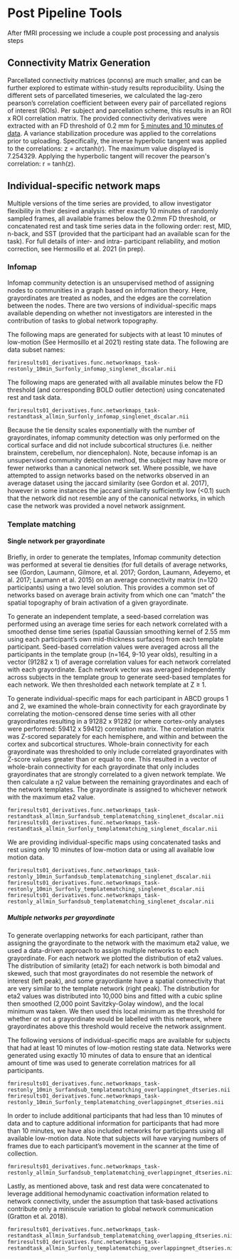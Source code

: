 # Post Pipeline Tools

After fMRI processing we include a couple post processing and analysis steps

## Connectivity Matrix Generation
Parcellated connectivity matrices (pconns) are much smaller, and can be further explored to estimate within-study results reproducibility. Using the different sets of parcellated timeseries, we calculated the lag-zero pearson’s correlation coefficient between every pair of parcellated regions of interest (ROIs). Per subject and parcellation scheme, this results in an ROI x ROI correlation matrix. The provided connectivity derivatives were extracted with an FD threshold of 0.2 mm for [5 minutes and 10 minutes of data](https://collection3165.readthedocs.io/en/stable/derivatives/#4-functional). A variance stabilization procedure was applied to the correlations prior to uploading. Specifically, the inverse hyperbolic tangent was applied to the correlations: z = arctanh(r). The maximum value displayed is 7.254329. Applying the hyperbolic tangent will recover the pearson's correlation: r = tanh(z).

## Individual-specific network maps 

Multiple versions of the time series are provided, to allow investigator flexibility in their desired analysis: either exactly 10 minutes of randomly sampled frames, all available frames below the 0.2mm FD threshold, or concatenated rest and task time series data in the following order: rest, MID, n-back, and SST (provided that the participant had an available scan for the task). For full details of inter- and intra- participant reliability, and motion correction, see Hermosillo et al. 2021 (in prep).

### Infomap

Infomap community detection is an unsupervised method of assigning nodes to communities in a graph based on information theory. Here, grayordinates are treated as nodes, and the edges are the correlation between the nodes.  There are two versions of individual-specific maps available depending on whether not investigators are interested in the contribution of tasks to global network topography. 

The following maps are generated for subjects with at least 10 minutes of low-motion (See Hermosillo et al 2021) resting state data. The following are data subset names:

```
fmriresults01_derivatives.func.networkmaps_task-restonly_10min_Surfonly_infomap_singlenet_dscalar.nii 
```

The following maps are generated with all available minutes below the FD threshold (and corresponding BOLD outlier detection) using concatenated rest and task data.

```
fmriresults01_derivatives.func.networkmaps_task-restandtask_allmin_Surfonly_infomap_singlenet_dscalar.nii
```

Because the tie density scales exponentially with the number of grayordinates, infomap community detection was only performed on the cortical surface and did not include subcortical structures (i.e. neither brainstem, cerebellum, nor diencephalon).  Note, because infomap is an unsupervised community detection method, the subject may have more or fewer networks than a canonical network set. Where possible, we have attempted to assign networks based on the networks observed in an average dataset using the jaccard similarity (see Gordon et al. 2017), however in some instances the jaccard similarity sufficiently low (<0.1) such that the network did not resemble any of the canonical networks, in which case the network was provided a novel network assignment. 



### Template matching

#### Single network per grayordinate

Briefly, in order to generate the templates, Infomap community detection was performed at several tie densities (for full details of average networks, see (Gordon, Laumann, Gilmore, et al. 2017; Gordon, Laumann, Adeyemo, et al. 2017; Laumann et al. 2015) on an average connectivity matrix (n=120 participants) using a two level solution. This provides a common set of networks based on average brain activity from which one can “match” the spatial topography of brain activation of a given grayordinate.

To generate an independent template, a seed-based correlation was performed using an average time series for each network correlated with a smoothed dense time series (spatial Gaussian smoothing kernel of 2.55 mm using each participant’s own mid-thickness surfaces) from each template participant. Seed-based correlation values were averaged across all the participants in the template group (n=164, 9-10 year olds), resulting in a vector (91282 x 1) of average correlation values for each network correlated with each grayordinate. Each network vector was averaged independently across subjects in the template group to generate seed-based templates for each network. We then thresholded each network template at Z ≥ 1.

To generate individual-specific maps for each participant in ABCD groups 1 and 2, we examined the whole-brain connectivity for each grayordinate by correlating the motion-censored dense time series with all other grayordinates resulting in a 91282 x 91282 (or where cortex-only analyses were performed:  59412 x 59412) correlation matrix.  The correlation matrix was Z-scored separately for each hemisphere, and within and between the cortex and subcortical structures. Whole-brain connectivity for each grayordinate was thresholded to only include correlated grayordinates with Z-score values greater than or equal to one. This resulted in a vector of whole-brain connectivity for each grayordinate that only includes grayordinates that are strongly correlated to a given network template.  We then calculate a η2 value between the remaining grayordinates and each of the network templates. The grayordinate is assigned to whichever network with the maximum eta2 value.

```
fmriresults01_derivatives.func.networkmaps_task-restandtask_allmin_Surfandsub_templatematching_singlenet_dscalar.nii
fmriresults01_derivatives.func.networkmaps_task-restandtask_allmin_Surfonly_templatematching_singlenet_dscalar.nii
```
We are providing individual-specific maps using concatenated tasks and rest using only 10 minutes of low-motion data or using all available low motion data.

```
fmriresults01_derivatives.func.networkmaps_task-restonly_10min_Surfandsub_templatematching_singlenet_dscalar.nii
fmriresults01_derivatives.func.networkmaps_task-restonly_10min_Surfonly_templatematching_singlenet_dscalar.nii
fmriresults01_derivatives.func.networkmaps_task-restonly_allmin_Surfandsub_templatematching_singlenet_dscalar.nii
```

##### Multiple networks per grayordinate

To generate overlapping networks for each participant, rather than assigning the grayordinate to the network with the maximum eta2 value, we used a data-driven approach to assign multiple networks to each grayordinate. For each network we plotted the distribution of eta2 values. The distribution of similarity (eta2) for each network is both bimodal and skewed, such that most grayordinates do not resemble the network of interest (left peak), and some grayordiante have a spatial connectivity that are very similar to the template network (right peak). The distribution for eta2 values was distributed into 10,000 bins and fitted with a cubic spline then smoothed (2,000 point Savitzky-Golay window), and the local minimum was taken.  We then used this local minimum as the threshold for whether or not a grayordinate would be labelled with this network, where grayordinates above this threshold would receive the network assignment.

The following versions of individual-specific maps are available for subjects that had at least 10 minutes of low-motion resting state data.  Networks were generated using exactly 10 minutes of data to ensure that an identical amount of  time was used to generate correlation matrices for all participants.

```
fmriresults01_derivatives.func.networkmaps_task-restonly_10min_Surfandsub_templatematching_overlappingnet_dtseries.nii
fmriresults01_derivatives.func.networkmaps_task-restonly_10min_Surfonly_templatematching_overlappingnet_dtseries.nii
```

In order to include additional participants that had less than 10 minutes of data and to capture additional information for participants that had more than 10 minutes, we have also included networks for participants using all available low-motion data.  Note that subjects will have varying numbers of frames due to each participant’s movement in the scanner at the time of collection.

```
fmriresults01_derivatives.func.networkmaps_task-restonly_allmin_Surfandsub_templatematching_overlappingnet_dtseries.nii
```

Lastly, as mentioned above, task and rest data were concatenated to leverage additional hemodynamic coactivation information related to network connectivity, under the assumption that task-based activations contribute only a miniscule variation to global network communication (Gratton et al. 2018).

```
fmriresults01_derivatives.func.networkmaps_task-restandtask_allmin_Surfandsub_templatematching_overlapping_dtseries.nii
fmriresults01_derivatives.func.networkmaps_task-restandtask_allmin_Surfonly_templatematching_overlappingnet_dtseries.nii
```